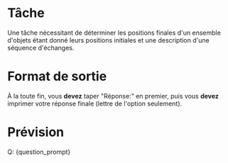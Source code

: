 # Tâche
Une tâche nécessitant de déterminer les positions finales d'un ensemble d'objets étant donné leurs positions initiales et une description d'une séquence d'échanges.

# Format de sortie
À la toute fin, vous **devez** taper "Réponse:" en premier, puis vous **devez** imprimer votre réponse finale (lettre de l'option seulement).

# Prévision
Q: {question_prompt}